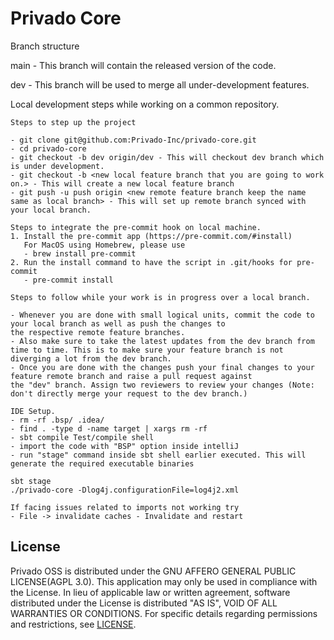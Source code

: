 Privado Core
=============================================

Branch structure

main - This branch will contain the released version of the code.

dev - This branch will be used to merge all under-development features.

Local development steps while working on a common repository.



```
Steps to step up the project

- git clone git@github.com:Privado-Inc/privado-core.git
- cd privado-core
- git checkout -b dev origin/dev - This will checkout dev branch which is under development.
- git checkout -b <new local feature branch that you are going to work on.> - This will create a new local feature branch
- git push -u push origin <new remote feature branch keep the name same as local branch> - This will set up remote branch synced with your local branch.

Steps to integrate the pre-commit hook on local machine. 
1. Install the pre-commit app (https://pre-commit.com/#install)
   For MacOS using Homebrew, please use 
   - brew install pre-commit
2. Run the install command to have the script in .git/hooks for pre-commit
   - pre-commit install

Steps to follow while your work is in progress over a local branch.

- Whenever you are done with small logical units, commit the code to your local branch as well as push the changes to 
the respective remote feature branches.
- Also make sure to take the latest updates from the dev branch from time to time. This is to make sure your feature branch is not 
diverging a lot from the dev branch.
- Once you are done with the changes push your final changes to your feature remote branch and raise a pull request against
the "dev" branch. Assign two reviewers to review your changes (Note: don't directly merge your request to the dev branch.)

IDE Setup. 
- rm -rf .bsp/ .idea/
- find . -type d -name target | xargs rm -rf
- sbt compile Test/compile shell
- import the code with "BSP" option inside intelliJ
- run "stage" command inside sbt shell earlier executed. This will generate the required executable binaries

```

```
sbt stage
./privado-core -Dlog4j.configurationFile=log4j2.xml
```
```
If facing issues related to imports not working try
- File -> invalidate caches - Invalidate and restart
```


## License
Privado OSS is distributed under the GNU AFFERO GENERAL PUBLIC LICENSE(AGPL 3.0).  This application may only be used in compliance with the License. In lieu of applicable law or written agreement, software distributed under the License is distributed "AS IS", VOID OF ALL WARRANTIES OR CONDITIONS. For specific details regarding permissions and restrictions, see [LICENSE](/LICENSE).
